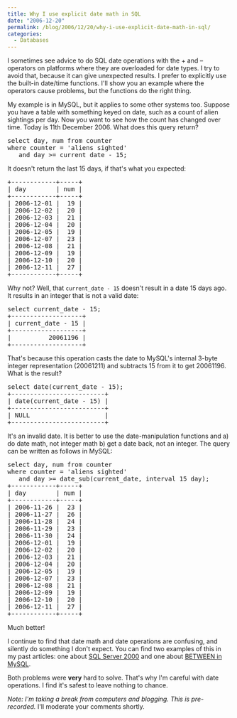 ```yaml
---
title: Why I use explicit date math in SQL
date: "2006-12-20"
permalink: /blog/2006/12/20/why-i-use-explicit-date-math-in-sql/
categories:
  - Databases
---
```

I sometimes see advice to do SQL date operations with the + and &#8211; operators on platforms where they are overloaded for date types. I try to avoid that, because it can give unexpected results. I prefer to explicitly use the built-in date/time functions. I'll show you an example where the operators cause problems, but the functions do the right thing.

My example is in MySQL, but it applies to some other systems too. Suppose you have a table with something keyed on date, such as a count of alien sightings per day. Now you want to see how the count has changed over time. Today is 11th December 2006. What does this query return?

<pre>select day, num from counter
where counter = 'aliens sighted'
   and day &gt;= current_date - 15;</pre>

It doesn't return the last 15 days, if that's what you expected:

<pre>+------------+-----+
| day        | num |
+------------+-----+
| 2006-12-01 |  19 | 
| 2006-12-02 |  20 | 
| 2006-12-03 |  21 | 
| 2006-12-04 |  20 | 
| 2006-12-05 |  19 | 
| 2006-12-07 |  23 | 
| 2006-12-08 |  21 | 
| 2006-12-09 |  19 | 
| 2006-12-10 |  20 | 
| 2006-12-11 |  27 | 
+------------+-----+</pre>

Why not? Well, that `current_date - 15` doesn't result in a date 15 days ago. It results in an integer that is not a valid date:

<pre>select current_date - 15;
+-------------------+
| current_date - 15 |
+-------------------+
|          20061196 | 
+-------------------+</pre>

That's because this operation casts the date to MySQL's internal 3-byte integer representation (20061211) and subtracts 15 from it to get 20061196. What is the result?

<pre>select date(current_date - 15);
+-------------------------+
| date(current_date - 15) |
+-------------------------+
| NULL                    | 
+-------------------------+</pre>

It's an invalid date. It is better to use the date-manipulation functions and a) do date math, not integer math b) get a date back, not an integer. The query can be written as follows in MySQL:

<pre>select day, num from counter
where counter = 'aliens sighted'
   and day &gt;= date_sub(current_date, interval 15 day);
+------------+-----+
| day        | num |
+------------+-----+
| 2006-11-26 |  23 | 
| 2006-11-27 |  26 | 
| 2006-11-28 |  24 | 
| 2006-11-29 |  23 | 
| 2006-11-30 |  24 | 
| 2006-12-01 |  19 | 
| 2006-12-02 |  20 | 
| 2006-12-03 |  21 | 
| 2006-12-04 |  20 | 
| 2006-12-05 |  19 | 
| 2006-12-07 |  23 | 
| 2006-12-08 |  21 | 
| 2006-12-09 |  19 | 
| 2006-12-10 |  20 | 
| 2006-12-11 |  27 | 
+------------+-----+</pre>

Much better!

I continue to find that date math and date operations are confusing, and silently do something I don't expect. You can find two examples of this in my past articles: one about [SQL Server 2000][1] and one about [BETWEEN in MySQL][2].

Both problems were **very** hard to solve. That's why I'm careful with date operations. I find it's safest to leave nothing to chance.

*Note: I'm taking a break from computers and blogging. This is pre-recorded.* I'll moderate your comments shortly.

 [1]: /blog/2005/12/04/sql-server-2000-date-and-time-puzzler/
 [2]: /blog/2006/09/12/type-conversion-semantics-of-mysqls-between-operator/
